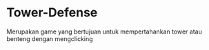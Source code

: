 # Tower-Defense
Merupakan game yang bertujuan untuk mempertahankan tower atau benteng dengan mengclicking